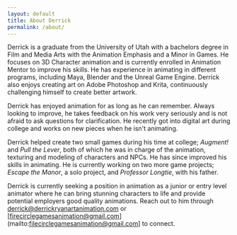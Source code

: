 ```yaml
---
layout: default
title: About Derrick
permalink: /about/
---
```


Derrick is a graduate from the University of Utah with a bachelors degree in Film and Media Arts with the Animation Emphasis and a Minor in Games.  He focuses on 3D Character animation and is currently enrolled in Animation Mentor to improve his skills.  He has experience in animating in different programs, including Maya, Blender and the Unreal Game Engine.  Derrick also enjoys creating art on Adobe Photoshop and Krita, continuously challenging himself to create better artwork.  

Derrick has enjoyed animation for as long as he can remember.  Always looking to improve, he takes feedback on his work very seriously and is not afraid to ask questions for clarification.  He recently got into digital art during college and works on new pieces when he isn't animating.  

Derrick helped create two small games during his time at college; _Augment!_ and _Pull the Lever_, both of which he was in charge of the animation, texturing and modeling of characters and NPCs.  He has since improved his skills in animating.  He is currently working on two more game projects; _Escape the Manor_, a solo project, and _Professor Longtie_, with his father.

Derrick is currently seeking a position in animation as a junior or entry level animator where he can bring stunning characters to life and provide potential employers good quality animations.  Reach out to him through [derrick@derrickryanartanimation.com](mailto:derrick@derrickryanartanimation.com) or [firecirclegamesanimation@gmail.com](mailto:filecirclegamesanimation@gmail.com] to connect.
